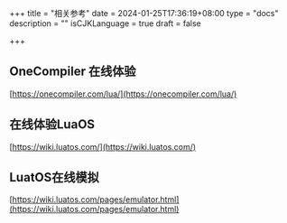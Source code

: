 +++
title = "相关参考"
date = 2024-01-25T17:36:19+08:00
type = "docs"
description = ""
isCJKLanguage = true
draft = false

+++



## OneCompiler 在线体验

[https://onecompiler.com/lua/](https://onecompiler.com/lua/)

## 在线体验LuaOS

[https://wiki.luatos.com/](https://wiki.luatos.com/)



## LuatOS在线模拟

[https://wiki.luatos.com/pages/emulator.html](https://wiki.luatos.com/pages/emulator.html)